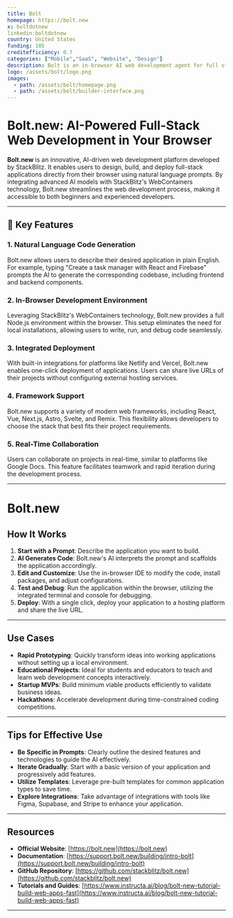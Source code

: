 ```yaml
---
title: Bolt
homepage: https://bolt.new
x: boltdotnew
linkedin:boltdotnew
country: United States
funding: 105
creditefficiency: 0.7
categories: ["Mobile","SaaS", "Website", "Design"]
description: Bolt is an in-browser AI web development agent for full stack web application development. It provides a chat-based environment where you prompt an agent to make code changes. These changes are implemented in realtime in the development environment.
logo: /assets/bolt/logo.png
images:
  - path: /assets/bolt/homepage.png
  - path: /assets/bolt/builder-interface.png
---
```


# Bolt.new: AI-Powered Full-Stack Web Development in Your Browser

**Bolt.new** is an innovative, AI-driven web development platform developed by StackBlitz. It enables users to design, build, and deploy full-stack applications directly from their browser using natural language prompts. By integrating advanced AI models with StackBlitz's WebContainers technology, Bolt.new streamlines the web development process, making it accessible to both beginners and experienced developers.

---

## 🚀 Key Features

### 1. **Natural Language Code Generation**

Bolt.new allows users to describe their desired application in plain English. For example, typing "Create a task manager with React and Firebase" prompts the AI to generate the corresponding codebase, including frontend and backend components.

### 2. **In-Browser Development Environment**

Leveraging StackBlitz's WebContainers technology, Bolt.new provides a full Node.js environment within the browser. This setup eliminates the need for local installations, allowing users to write, run, and debug code seamlessly.

### 3. **Integrated Deployment**

With built-in integrations for platforms like Netlify and Vercel, Bolt.new enables one-click deployment of applications. Users can share live URLs of their projects without configuring external hosting services.

### 4. **Framework Support**

Bolt.new supports a variety of modern web frameworks, including React, Vue, Next.js, Astro, Svelte, and Remix. This flexibility allows developers to choose the stack that best fits their project requirements.

### 5. **Real-Time Collaboration**

Users can collaborate on projects in real-time, similar to platforms like Google Docs. This feature facilitates teamwork and rapid iteration during the development process.

---

# Bolt.new

## How It Works

1. **Start with a Prompt**: Describe the application you want to build.
2. **AI Generates Code**: Bolt.new's AI interprets the prompt and scaffolds the application accordingly.
3. **Edit and Customize**: Use the in-browser IDE to modify the code, install packages, and adjust configurations.
4. **Test and Debug**: Run the application within the browser, utilizing the integrated terminal and console for debugging.
5. **Deploy**: With a single click, deploy your application to a hosting platform and share the live URL.

---

## Use Cases

- **Rapid Prototyping**: Quickly transform ideas into working applications without setting up a local environment.
- **Educational Projects**: Ideal for students and educators to teach and learn web development concepts interactively.
- **Startup MVPs**: Build minimum viable products efficiently to validate business ideas.
- **Hackathons**: Accelerate development during time-constrained coding competitions.

---

## Tips for Effective Use

- **Be Specific in Prompts**: Clearly outline the desired features and technologies to guide the AI effectively.
- **Iterate Gradually**: Start with a basic version of your application and progressively add features.
- **Utilize Templates**: Leverage pre-built templates for common application types to save time.
- **Explore Integrations**: Take advantage of integrations with tools like Figma, Supabase, and Stripe to enhance your application.

---

## Resources

- **Official Website**: [https://bolt.new](https://bolt.new)
- **Documentation**: [https://support.bolt.new/building/intro-bolt](https://support.bolt.new/building/intro-bolt)
- **GitHub Repository**: [https://github.com/stackblitz/bolt.new](https://github.com/stackblitz/bolt.new)
- **Tutorials and Guides**: [https://www.instructa.ai/blog/bolt-new-tutorial-build-web-apps-fast](https://www.instructa.ai/blog/bolt-new-tutorial-build-web-apps-fast)

---


